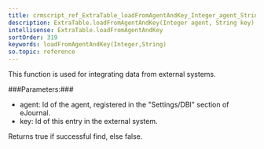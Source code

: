 ```yaml
---
title: crmscript_ref_ExtraTable_loadFromAgentAndKey_Integer_agent_String_key
description: ExtraTable.loadFromAgentAndKey(Integer agent, String key)
intellisense: ExtraTable.loadFromAgentAndKey
sortOrder: 319
keywords: loadFromAgentAndKey(Integer,String)
so.topic: reference
---
```


This function is used for integrating data from external systems.



###Parameters:###


 - agent: Id of the agent, registered in the "Settings/DBI" section of eJournal.
 - key: Id of this entry in the external system.


Returns true if successful find, else false.


